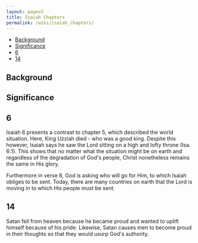 ```yaml
---
layout: pagev2
title: Isaiah Chapters
permalink: /wiki/isaiah_chapters/
---
```

- [Background](#background)
- [Significance](#significance)
- [6](#6)
- [14](#14)

## Background

## Significance

## 6

Isaiah 6 presents a contrast to chapter 5, which described the world situation. Here, King Uzziah died - who was a good king. Despite this however, Isaiah says he saw the Lord sitting on a high and lofty throne (Isa. 6:1). This shows that no matter what the situation might be on earth and regardless of the degradation of God's people, Christ nonetheless remains the same in His glory.

Furthermore in verse 8, God is asking who will go for Him, to which Isaiah obliges to be sent. Today, there are many countries on earth that the Lord is moving in to which His people must be sent.

## 14

Satan fell from heaven because he became proud and wanted to uplift himself because of his pride. Likewise, Satan causes men to become proud in their thoughts so that they would usurp God's authority.